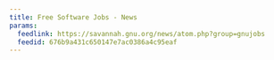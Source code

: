 ```yaml
---
title: Free Software Jobs - News
params:
  feedlink: https://savannah.gnu.org/news/atom.php?group=gnujobs
  feedid: 676b9a431c650147e7ac0386a4c95eaf
---
```

